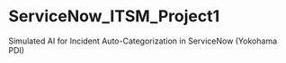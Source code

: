 # ServiceNow_ITSM_Project1
Simulated AI for Incident Auto-Categorization in ServiceNow (Yokohama PDI)
